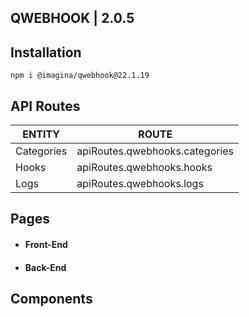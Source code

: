 ## QWEBHOOK | 2.0.5

## Installation

`` npm i @imagina/qwebhook@22.1.19 ``

## API Routes

| ENTITY     | ROUTE                          |
|------------|--------------------------------|
| Categories | apiRoutes.qwebhooks.categories |
| Hooks      | apiRoutes.qwebhooks.hooks      |
| Logs       | apiRoutes.qwebhooks.logs       |

## Pages

- #### Front-End


- #### Back-End

## Components